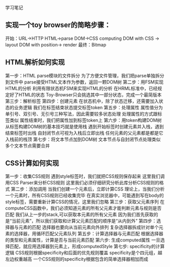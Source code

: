 学习笔记

实现一个toy browser的简略步骤：
--------------------------------------------------

开始：URL->HTTP
HTML->parse
DOM->CSS computing
DOM with CSS -> layout
DOM with position-> render
最终：Bitmap

HTML解析如何实现
--------------------------------------------------

第一步：HTML parse模块的文件拆分
为了方便文件管理，我们把parse单独拆分到文件中
parse接受HTML文本作为参数，返回一颗DOM树
第二步：用FSM实现HTML的分析
利用有限状态机FSM来实现HTML的分析
在HRML标准中，已经规定好了HTML的状态
Toy-Browser只会挑选其中一部分状态，完成一个最简版本
第三步：解析标签
第四步：创建元素
在状态机中，除了状态迁移，还需要加入状态的业务逻辑
我们在标签结束状态提交标签token
第五步：处理属性
属性值分为单引号、双引号、无引号三种写法，因此需要较多状态处理
处理属性的方式跟标签类似
属性结束时，我们把属性加到标签token上
第六步：用token构建DOM树
从标签构建DOM树的基本技巧就是使用栈
遇到开始标签时创建元素并入栈，遇到结束标签时出栈
自封闭节点可视为入栈后立即出栈
任何元素的父元素都是都是它入栈前的栈顶
第七步：将文本节点加到DOM树
文本节点与自封闭节点处理类似
多个文本节点需要合并

CSS计算如何实现
--------------------------------------------------

第一步：收集CSS规则
遇到style标签时，我们就把CSS规则保存起来
这里我们调用CSS Parser来分析CSS规则
这里我们必须仔细研究分析此库分析CSS规则的格式
第二步：添加调用
当我们创建一个元素后，立即计算CSS
理论上，当我们分析一个元素时，所有CSS规则已经收集完毕
在真实浏览器中，可能遇到写在body的style标签，需要重新计算CSS的情况，这里我们忽略
第三步：获取父元素序列
在computeCSS函数中，我们必须知道元素的所有父元素才能判断元素与规则是否匹配
我们从上一步的stack,可以获取本元素的所有父元素
因为我们首先获取的是“当前元素”，所以我们获取和计算父元素匹配的顺序是“从内到外”
第四步：选择器与元素的匹配
选择器也要向从当前元素向外排列
复杂选择器拆成针对单个元素的选择器，用循环匹配父元素队列
第五步：计算选择器与元素匹配
根据选择器的类型和元素属性，计算是否与当前元素匹配
第六步: 生成computed属性
一旦选择匹配，就应用选择器到元素上，形成computedStyle
第七步: specificity的计算逻辑
CSS规则根据specificity和后面的优先规则覆盖
specificity是个四元组，越左边权重越高
一个CSS规则的specificity根据包含的简单选择器相加而成
